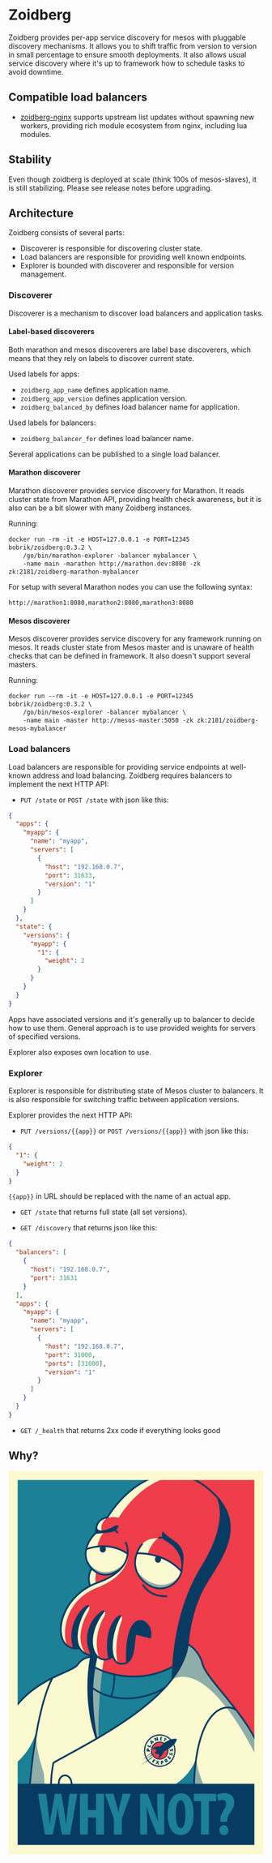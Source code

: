 # Zoidberg

Zoidberg provides per-app service discovery for mesos with pluggable
discovery mechanisms. It allows you to shift traffic from version
to version in small percentage to ensure smooth deployments. It also
allows usual service discovery where it's up to framework how to
schedule tasks to avoid downtime.

## Compatible load balancers

* [zoidberg-nginx](https://github.com/bobrik/zoidberg-nginx)
supports upstream list updates without spawning new workers,
providing rich module ecosystem from nginx, including lua modules.

## Stability

Even though zoidberg is deployed at scale (think 100s of mesos-slaves),
it is still stabilizing. Please see release notes before upgrading.

## Architecture

Zoidberg consists of several parts:

* Discoverer is responsible for discovering cluster state.
* Load balancers are responsible for providing well known endpoints.
* Explorer is bounded with discoverer and responsible for version management.

### Discoverer

Discoverer is a mechanism to discover load balancers and application tasks.

#### Label-based discoverers

Both marathon and mesos discoverers are label base discoverers, which means
that they rely on labels to discover current state.

Used labels for apps:

* `zoidberg_app_name` defines application name.
* `zoidberg_app_version` defines application version.
* `zoidberg_balanced_by` defines load balancer name for application.

Used labels for balancers:

* `zoidberg_balancer_for` defines load balancer name.

Several applications can be published to a single load balancer.

#### Marathon discoverer

Marathon discoverer provides service discovery for Marathon.
It reads cluster state from Marathon API, providing health check
awareness, but it is also can be a bit slower with many Zoidberg instances.

Running:

```
docker run -rm -it -e HOST=127.0.0.1 -e PORT=12345 bobrik/zoidberg:0.3.2 \
    /go/bin/marathon-explorer -balancer mybalancer \
    -name main -marathon http://marathon.dev:8080 -zk zk:2181/zoidberg-marathon-mybalancer
```

For setup with several Marathon nodes you can use the following syntax:

```
http://marathon1:8080,marathon2:8080,marathon3:8080
```

#### Mesos discoverer

Mesos discoverer provides service discovery for any framework running on mesos.
It reads cluster state from Mesos master and is unaware of health checks
that can be defined in framework. It also doesn't support several masters.

Running:

```
docker run --rm -it -e HOST=127.0.0.1 -e PORT=12345 bobrik/zoidberg:0.3.2 \
    /go/bin/mesos-explorer -balancer mybalancer \
    -name main -master http://mesos-master:5050 -zk zk:2181/zoidberg-mesos-mybalancer
```

### Load balancers

Load balancers are responsible for providing service endpoints at well-known
address and load balancing. Zoidberg requires balancers to implement
the next HTTP API:

* `PUT /state` or `POST /state` with json like this:

```json
{
  "apps": {
    "myapp": {
      "name": "myapp",
      "servers": [
        {
          "host": "192.168.0.7",
          "port": 31633,
          "version": "1"
        }
      ]
    }
  },
  "state": {
    "versions": {
      "myapp": {
        "1": {
          "weight": 2
        }
      }
    }
  }
}
```

Apps have associated versions and it's generally up to balancer to decide
how to use them. General approach is to use provided weights for servers
of specified versions.

Explorer also exposes own location to use.

### Explorer

Explorer is responsible for distributing state of Mesos cluster to balancers.
It is also responsible for switching traffic between application versions.

Explorer provides the next HTTP API:

* `PUT /versions/{{app}}` or `POST /versions/{{app}}` with json like this:

```json
{
  "1": {
    "weight": 2
  }
}
```

`{{app}}` in URL should be replaced with the name of an actual app.

* `GET /state` that returns full state (all set versions).

* `GET /discovery` that returns json like this:

```json
{
  "balancers": [
    {
      "host": "192.168.0.7",
      "port": 31631
    }
  ],
  "apps": {
    "myapp": {
      "name": "myapp",
      "servers": [
        {
          "host": "192.168.0.7",
          "port": 31000,
          "ports": [31000],
          "version": "1"
        }
      ]
    }
  }
}
```

* `GET /_health` that returns 2xx code if everything looks good

## Why?

![zoidberg](zoidberg.jpg)
